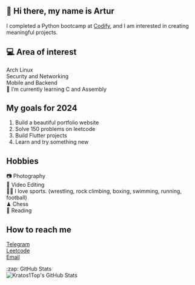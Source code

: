 <head>
<link rel="stylesheet" href="https://cdnjs.cloudflare.com/ajax/libs/font-awesome/5.15.3/css/all.min.css" integrity="sha384-XXXXXXX" crossorigin="anonymous">
</head>

## 👋 Hi there, my name is Artur
I completed a Python bootcamp at [Codify](https://www.codifylab.com/), and I am interested in creating meaningful projects. 



## 💻 Area of interest
Arch Linux <br/>
Security and Networking <br/>
Mobile and Backend <br/>
🌱 I’m currently learning C and Assembly

## My goals for 2024
1. Build a beautiful portfolio website 
2. Solve 150 problems on leetcode
3. Build Flutter projects
4. Learn and try something new


## Hobbies

:camera: Photography <br/>
🎥 Video Editing <br/>
🤼‍♂️ I love sports. (wrestling, rock climbing, boxing, swimming, running, football) <br/>
♟ Chess <br/>
📗 Reading <br/>

## How to reach me
[Telegram](https://t.me/@artos_tash) <br>
[Leetcode](https://leetcode.com/_Artos_/) <br>
[Email](mailto:artostash@gmail.com)


<summary>:zap: GitHub Stats</summary>

<img align="left" alt="Kratos1Top's GitHub Stats" src="https://github-readme-stats.vercel.app/api?username=Artos1Tash&show_icons=true&theme=tokyonight" />
  
